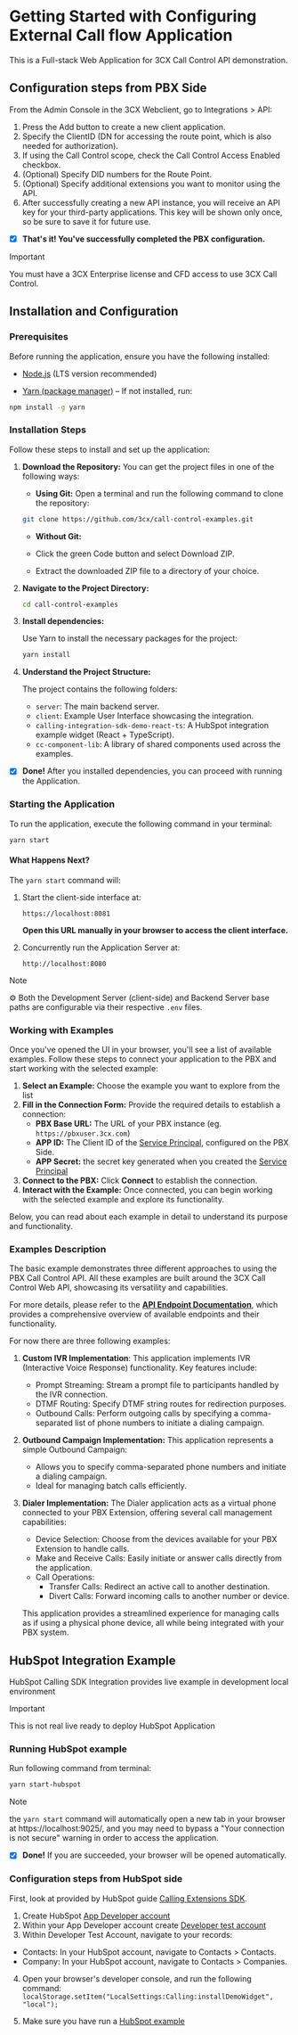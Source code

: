 # Getting Started with Configuring External Call flow Application

This is a Full-stack Web Application for 3CX Call Control API demonstration.

## Configuration steps from PBX Side

From the Admin Console in the 3CX Webclient, go to Integrations > API:

1.  Press the Add button to create a new client application.
2.  Specify the ClientID (DN for accessing the route point, which is also needed for authorization).
3.  If using the Call Control scope, check the Call Control Access Enabled checkbox.
4.  (Optional) Specify DID numbers for the Route Point.
5.  (Optional) Specify additional extensions you want to monitor using the API.
6.  After successfully creating a new API instance, you will receive an API key for your third-party applications. This key will be shown only once, so be sure to save it for future use.

- [x] **That's it! You've successfully completed the PBX configuration.**

> [!IMPORTANT]
> You must have a 3CX Enterprise license and CFD access to use 3CX Call Control.

## Installation and Configuration

### Prerequisites

Before running the application, ensure you have the following installed:

* [Node.js](https://nodejs.org/en) (LTS version recommended)

* [Yarn (package manager)](https://yarnpkg.com/) – If not installed, run:

```bash
npm install -g yarn
```

### Installation Steps

Follow these steps to install and set up the application:

1. **Download the Repository:**
    You can get the project files in one of the following ways:

    * **Using Git:** Open a terminal and run the following command to clone the repository:
    
    ```bash
    git clone https://github.com/3cx/call-control-examples.git
    ```
    * **Without Git:**

    * Click the green Code button and select Download ZIP.
    * Extract the downloaded ZIP file to a directory of your choice.

2. **Navigate to the Project Directory:**

    ```bash
    cd call-control-examples
    ```

3. **Install dependencies:**

    Use Yarn to install the necessary packages for the project:

    ```bash
    yarn install
    ```

4. **Understand the Project Structure:**

    The project contains the following folders:

    * `server`: The main backend server.
    * `client`: Example User Interface showcasing the integration.
    * `calling-integration-sdk-demo-react-ts`: A HubSpot integration example widget (React + TypeScript).
    * `cc-component-lib`: A library of shared components used across the examples.

- [x] **Done!** After you installed dependencies, you can proceed with running the Application.

### Starting the Application

To run the application, execute the following command in your terminal:

```bash
yarn start
```

#### What Happens Next?

The `yarn start` command will:

1. Start the client-side interface at:

    ```arduino
    https://localhost:8081
    ```
    **Open this URL manually in your browser to access the client interface.**

2. Concurrently run the Application Server at:

    ```arduino
    http://localhost:8080
    ```

> [!NOTE]
> ⚙️ Both the Development Server (client-side) and Backend Server base paths are configurable via their respective `.env` files.

### Working with Examples

Once you've opened the UI in your browser, you'll see a list of available examples. Follow these steps to connect your application to the PBX and start working with the selected example:

1. **Select an Example:** 
    Choose the example you want to explore from the list
2. **Fill in the Connection Form:**
    Provide the required details to establish a connection:
    * **PBX Base URL:** The URL of your PBX instance (eg. `https://pbxuser.3cx.com`)
    * **APP ID:** The Client ID of the [Service Principal](#configuration-steps-from-pbx-side), configured on the PBX Side.
    * **APP Secret:** the secret key generated when you created the [Service Principal](#configuration-steps-from-pbx-side)
3. **Connect to the PBX:**
    Click **Connect** to establish the connection.   
4. **Interact with the Example:**
    Once connected, you can begin working with the selected example and explore its functionality.

 Below, you can read about each example in detail to understand its purpose and functionality.

### Examples Description

The basic example demonstrates three different approaches to using the PBX Call Control API. All these examples are built around the 3CX Call Control Web API, showcasing its versatility and capabilities.

For more details, please refer to the **[API Endpoint Documentation](https://www.3cx.com/docs/call-control-api-endpoints/)**, which provides a comprehensive overview of available endpoints and their functionality.

For now there are three following examples:

1. **Custom IVR Implementation**:
    This application implements IVR (Interactive Voice Response) functionality. Key features include:

    * Prompt Streaming: Stream a prompt file to participants handled by the IVR connection.
    * DTMF Routing: Specify DTMF string routes for redirection purposes.
    * Outbound Calls: Perform outgoing calls by specifying a comma-separated list of phone numbers to initiate a dialing campaign.

2. **Outbound Campaign Implementation:**
    This application represents a simple Outbound Campaign:

    * Allows you to specify comma-separated phone numbers and initiate a dialing campaign.
    * Ideal for managing batch calls efficiently.

3. **Dialer Implementation:**
    The Dialer application acts as a virtual phone connected to your PBX Extension, offering several call management capabilities:

    * Device Selection: Choose from the devices available for your PBX Extension to handle calls.
    * Make and Receive Calls: Easily initiate or answer calls directly from the application.
    * Call Operations:
        * Transfer Calls: Redirect an active call to another destination.
        * Divert Calls: Forward incoming calls to another number or device.
    
    This application provides a streamlined experience for managing calls as if using a physical phone device, all while being integrated with your PBX system.

## HubSpot Integration Example

HubSpot Calling SDK Integration provides live example in development local environment

> [!IMPORTANT]
> This is not real live ready to deploy HubSpot Application

### Running HubSpot example

Run following command from terminal:

```bash
yarn start-hubspot
```

> [!NOTE]
> the `yarn start` command will automatically open a new tab in your browser at https://localhost:9025/, and you may need to bypass a "Your connection is not secure" warning in order to access the application.

- [x] **Done!** If you are succeeded, your browser will be opened automatically.

### Configuration steps from HubSpot side

First, look at provided by HubSpot guide [Calling Extensions SDK](https://developers.hubspot.com/docs/api/crm/extensions/calling-sdk).

1. Create HubSpot [App Developer account](https://app.hubspot.com/signup/developers)
2. Within your App Developer account create [Developer test account](https://developers.hubspot.com/docs/api/account-types#developer-test-accounts)
3. Within Developer Test Account, navigate to your records:

<ul>
    <li> Contacts: In your HubSpot account, navigate to Contacts > Contacts.</li>
    <li> Company: In your HubSpot account, navigate to Contacts > Companies.</li>
</ul>

4. Open your browser's developer console, and run the following command:
   `localStorage.setItem("LocalSettings:Calling:installDemoWidget", "local");`

5. Make sure you have run a [HubSpot example](#running)
